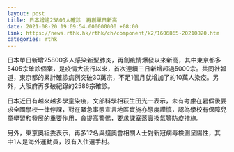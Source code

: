```yaml
---
layout: post
title: 日本增逾25800人確診　再創單日新高
date: 2021-08-20 19:09:54.000000000 +08:00
link: https://news.rthk.hk/rthk/ch/component/k2/1606865-20210820.htm
categories: rthk
---
```


日本單日新增25800多人感染新型肺炎，再創疫情爆發以來新高，其中東京都多5405宗確診個案，是疫情大流行以來，首次連續三日新增超過5000宗。共同社報道，東京都的累計確診病例突破30萬宗，不足1個月就增加了約10萬人染疫。另外，大阪府再多破紀錄的2586宗確診。

日本近日有越來越多學童染疫，文部科學相萩生田光一表示，未有考慮在暑假後要求全國學校一律停課，對在緊急事態宣言地區實施亦態度謹慎，認為學校有保障兒童學習和發展的重要作用，會提高警惕，要求課室落實換氣等防疫措施。

另外，東京奧組委表示，再多12名與殘奧會相關人士對新冠病毒檢測呈陽性，其中1人是海外運動員，沒有入住選手村。
